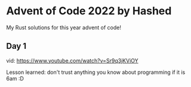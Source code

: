 # Advent of Code 2022 by Hashed

My Rust solutions for this year advent of code!

## Day 1

vid: https://www.youtube.com/watch?v=Sr9q3jKViOY

Lesson learned: don't trust anything you know about programming if it is 6am :D
